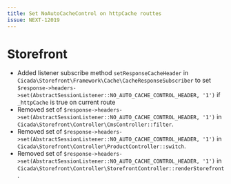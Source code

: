 ```yaml
---
title: Set NoAutoCacheControl on httpCache routtes
issue: NEXT-12019
---
```

# Storefront
* Added listener subscribe method  `setResponseCacheHeader` in `Cicada\Storefront\Framework\Cache\CacheResponseSubscriber` to set `$response->headers->set(AbstractSessionListener::NO_AUTO_CACHE_CONTROL_HEADER, '1')` if `_httpCache` is true on current route
* Removed set of `$response->headers->set(AbstractSessionListener::NO_AUTO_CACHE_CONTROL_HEADER, '1')` in `Cicada\Storefront\Controller\CmsController::filter`.
* Removed set of `$response->headers->set(AbstractSessionListener::NO_AUTO_CACHE_CONTROL_HEADER, '1')` in `Cicada\Storefront\Controller\ProductController::switch`.
* Removed set of `$response->headers->set(AbstractSessionListener::NO_AUTO_CACHE_CONTROL_HEADER, '1')` in `Cicada\Storefront\Controller\StorefrontController::renderStorefront`.
